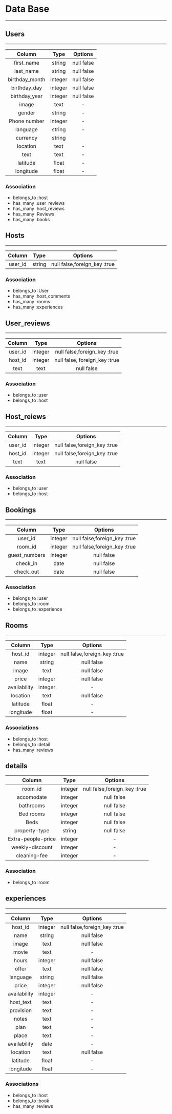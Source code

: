 # Data Base

---
## Users
---
|Column  | Type  |Options|
|:----:  |:----: |:-----:|
|first_name|string |null false|
|last_name|string |null false|
|birthday_month|integer|null false|
|birthday_day|integer|null false|
|birthday_year|integer|null false|
|image|text |-|
|gender|string|-|
|Phone number|integer|-|
|language|string|-|
|currency|string||
|location|text|-|
|text|text|-|
|latitude |float |-|
|longitude|float|-|

### Association
 - belongs_to :host
 - has_many :user_reviews
 - has_many :host_reviews
 - has_many :Reviews
 - has_many :books
 
## Hosts
 ---
|Column  | Type  |Options|
|:----:  |:----: |:-----:|
|user_id  |string |null false,foreign_key :true|

### Association
- belongs_to :User
- has_many :host_comments
- has_many :rooms
- has_many :experiences

## User_reviews
---
|Column  | Type  |Options|
|:----:  |:----: |:-----:|
|user_id  |integer |null false,foreign_key :true|
|host_id  |integer |null false, foreign_key :true|
|text     |text    |null false|


### Association
- belongs_to :user
- belongs_to :host

## Host_reiews
---
|Column  | Type  |Options|
|:----:  |:----: |:-----:|
|user_id |integer |null false,foreign_key :true|
|host_id |integer |null false,foreign_key :true|
|text    |text    |null false|

### Association
- belongs_to :user
- belongs_to :host

## Bookings
---
|Column  | Type  |Options|
|:----:  |:----: |:-----:|
|user_id |integer |null false,foreign_key :true|
|room_id |integer |null false,foreign_key :true|
|guest_numbers|integer|null false|
|check_in|date    |null false|
|check_out|date   |null false|

### Association
- belongs_to :user
- belongs_to :room
- belongs_to :experience


## Rooms
---
|Column  | Type  |Options|
|:----:  |:----: |:-----:|
|host_id |integer |null false,foreign_key :true|
|name|string|null false|
|image|text|null false|
|price|integer|null false|
|availability|integer|-|
|location|text|null false|
|latitude |float |-|
|longitude|float|-|

### Associations
- belongs_to :host
- belongs_to :detail
- has_many :reviews

## details
|Column  | Type  |Options|
|:----:  |:----: |:-----:|
|room_id |integer |null false,foreign_key :true|
|accomodate|integer|null false|
|bathrooms|integer|null false|
|Bed rooms|integer|null false|
|Beds     |integer|null false|
|property-type|string|null false|
|Extra-people-price|integer|-|
|weekly-discount|integer|-|
|cleaning-fee|integer|-|

### Association
- belongs_to :room


## experiences
---
|Column  | Type  |Options|
|:----:  |:----: |:-----:|
|host_id |integer |null false,foreign_key :true|
|name|string|null false|
|image|text|null false|
|movie|text|-|
|hours|integer|null false|
|offer|text|null false|
|language|string|null false|
|price|integer|null false|
|availability|integer|-|
|host_text|text|-|
|provision|text|-|
|notes|text|-|
|plan|text|-|
|place|text|-|
|availability|date|-|
|location|text|null false|
|latitude |float |-|
|longitude|float|-|

### Associations
- belongs_to :host
- belongs_to :book
- has_many :reviews
